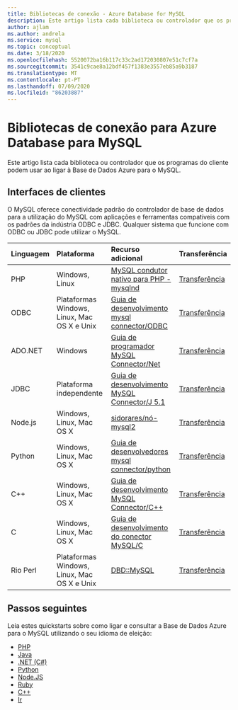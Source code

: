 ```yaml
---
title: Bibliotecas de conexão - Azure Database for MySQL
description: Este artigo lista cada biblioteca ou controlador que os programas do cliente podem usar ao ligar à Base de Dados Azure para o MySQL.
author: ajlam
ms.author: andrela
ms.service: mysql
ms.topic: conceptual
ms.date: 3/18/2020
ms.openlocfilehash: 5520072ba16b117c33c2ad172030807e51c7cf7a
ms.sourcegitcommit: 3541c9cae8a12bdf457f1383e3557eb85a9b3187
ms.translationtype: MT
ms.contentlocale: pt-PT
ms.lasthandoff: 07/09/2020
ms.locfileid: "86203887"
---
```

# <a name="connection-libraries-for-azure-database-for-mysql"></a>Bibliotecas de conexão para Azure Database para MySQL
Este artigo lista cada biblioteca ou controlador que os programas do cliente podem usar ao ligar à Base de Dados Azure para o MySQL.

## <a name="client-interfaces"></a>Interfaces de clientes
O MySQL oferece conectividade padrão do controlador de base de dados para a utilização do MySQL com aplicações e ferramentas compatíveis com os padrões da indústria ODBC e JDBC. Qualquer sistema que funcione com ODBC ou JDBC pode utilizar o MySQL.

| **Linguagem** | **Plataforma** | **Recurso adicional** | **Transferência** |
| :----------- | :------------| :-----------------------| :------------|
| PHP | Windows, Linux | [MySQL condutor nativo para PHP - mysqlnd](https://dev.mysql.com/downloads/connector/php-mysqlnd/) | [Transferência](https://secure.php.net/downloads.php) |
| ODBC | Plataformas Windows, Linux, Mac OS X e Unix | [Guia de desenvolvimento mysql connector/ODBC](https://dev.mysql.com/doc/connector-odbc/en/) | [Transferência](https://dev.mysql.com/downloads/connector/odbc/) |
| ADO.NET | Windows | [Guia de programador MySQL Connector/Net](https://dev.mysql.com/doc/connector-net/en/) | [Transferência](https://dev.mysql.com/downloads/connector/net/) |
| JDBC | Plataforma independente | [Guia de desenvolvimento MySQL Connector/J 5.1](https://dev.mysql.com/doc/connector-j/5.1/en/) | [Transferência](https://dev.mysql.com/downloads/connector/j/) |
| Node.js | Windows, Linux, Mac OS X | [sidorares/nó-mysql2](https://github.com/sidorares/node-mysql2/tree/master/documentation) | [Transferência](https://github.com/sidorares/node-mysql2) |
| Python | Windows, Linux, Mac OS X | [Guia de desenvolvedores mysql connector/python](https://dev.mysql.com/doc/connector-python/en/) | [Transferência](https://dev.mysql.com/downloads/connector/python/) |
| C++ | Windows, Linux, Mac OS X | [Guia de desenvolvimento MySQL Connector/C++](https://dev.mysql.com/doc/connector-cpp/en/) | [Transferência](https://dev.mysql.com/downloads/connector/python/) |
| C | Windows, Linux, Mac OS X | [Guia de desenvolvimento do conector MySQL/C](https://dev.mysql.com/doc/refman/8.0/en/c-api.html) | [Transferência](https://dev.mysql.com/downloads/connector/c/)
| Rio Perl | Plataformas Windows, Linux, Mac OS X e Unix | [DBD::MySQL](https://metacpan.org/pod/DBD::mysql) | [Transferência](https://metacpan.org/pod/DBD::mysql) |


## <a name="next-steps"></a>Passos seguintes
Leia estes quickstarts sobre como ligar e consultar a Base de Dados Azure para o MySQL utilizando o seu idioma de eleição:

- [PHP](./connect-php.md)
- [Java](./connect-java.md)
- [.NET (C#)](./connect-csharp.md)
- [Python](./connect-python.md)
- [Node.JS](./connect-nodejs.md)
- [Ruby](./connect-ruby.md)
- [C++](connect-cpp.md)
- [Ir](./connect-go.md)
